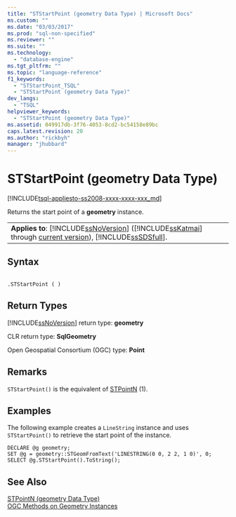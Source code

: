 ```yaml
---
title: "STStartPoint (geometry Data Type) | Microsoft Docs"
ms.custom: ""
ms.date: "03/03/2017"
ms.prod: "sql-non-specified"
ms.reviewer: ""
ms.suite: ""
ms.technology: 
  - "database-engine"
ms.tgt_pltfrm: ""
ms.topic: "language-reference"
f1_keywords: 
  - "STStartPoint_TSQL"
  - "STStartPoint (geometry Data Type)"
dev_langs: 
  - "TSQL"
helpviewer_keywords: 
  - "STStartPoint (geometry Data Type)"
ms.assetid: 049917db-3f76-4053-8cd2-bc54158e89bc
caps.latest.revision: 20
ms.author: "rickbyh"
manager: "jhubbard"
---
```

# STStartPoint (geometry Data Type)
[!INCLUDE[tsql-appliesto-ss2008-xxxx-xxxx-xxx_md](../../database-engine/configure/windows/includes/tsql-appliesto-ss2008-xxxx-xxxx-xxx-md.md)]

  Returns the start point of a **geometry** instance.  
  
||  
|-|  
|**Applies to**: [!INCLUDE[ssNoVersion](../../advanced-analytics/r-services/includes/ssnoversion-md.md)] ([!INCLUDE[ssKatmai](../../analysis-services/data-mining/includes/sskatmai-md.md)] through [current version](http://go.microsoft.com/fwlink/p/?LinkId=299658)), [!INCLUDE[ssSDSfull](../../analysis-services/multidimensional-models/includes/sssdsfull-md.md)].|  
  
## Syntax  
  
```  
  
.STStartPoint ( )  
```  
  
## Return Types  
 [!INCLUDE[ssNoVersion](../../advanced-analytics/r-services/includes/ssnoversion-md.md)] return type: **geometry**  
  
 CLR return type: **SqlGeometry**  
  
 Open Geospatial Consortium (OGC) type: **Point**  
  
## Remarks  
 `STStartPoint()` is the equivalent of [STPointN](../../t-sql/data-types/stpointn-geometry-data-type.md) (1).  
  
## Examples  
 The following example creates a `LineString` instance and uses `STStartPoint()` to retrieve the start point of the instance.  
  
```  
DECLARE @g geometry;  
SET @g = geometry::STGeomFromText('LINESTRING(0 0, 2 2, 1 0)', 0;  
SELECT @g.STStartPoint().ToString();  
```  
  
## See Also  
 [STPointN &#40;geometry Data Type&#41;](../../t-sql/data-types/stpointn-geometry-data-type.md)   
 [OGC Methods on Geometry Instances](../../t-sql/data-types/ogc-methods-on-geometry-instances.md)  
  
  